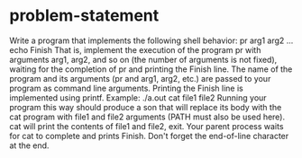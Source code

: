 # problem-statement
Write a program that implements the following shell behavior:
pr arg1 arg2 ...
echo Finish
That is, implement the execution of the program pr with arguments arg1, arg2, and so on (the number of arguments is not fixed), waiting for the completion of pr and printing the Finish line.
The name of the program and its arguments (pr and arg1, arg2, etc.) are passed to your program as command line arguments.
Printing the Finish line is implemented using printf.
Example:
./a.out cat file1 file2
Running your program this way should produce a son that will replace its body with the cat program with file1 and file2 arguments (PATH must also be used here). cat will print the contents of file1 and file2, exit. Your parent process waits for cat to complete and prints Finish. Don't forget the end-of-line character at the end.
